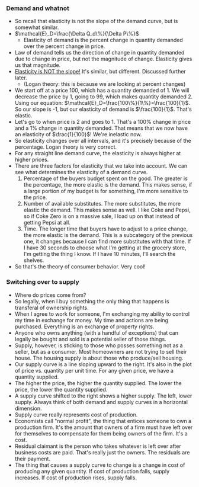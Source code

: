 ### Demand and whatnot
- So recall that elasticity is not the slope of the demand curve, but is somewhat similar. 
- $\mathcal{E}_D=\frac{\Delta Q_d\%}{\Delta P\%}$
	- Elasticity of demand is the percent change in quantity demanded over the percent change in price.
- Law of demand tells us the direction of change in quantity demanded due to change in price, but not the magnitude of change. Elasticity gives us that magnitude.
- <u>Elasticity is NOT the slope!</u> It's similar, but different. Discussed further later.
	- (Logan theory: this is because we are looking at percent changes)
- We start off at a price 100, which has a quantity demanded of 1. We will decrease the price by 1, going to 99, which makes quantity demanded 2. Using our equation: $\mathcal{E}_D=\frac{100\%}{1\%}=\frac{100}{1}$. So our slope is -1, but our elasticity of demand is $\frac{100}{1}$. That's elastic.
- Let's go to when price is 2 and goes to 1. That's a 100% change in price and a 1% change in quantity demanded. That means that we now have an elasticity of $\frac{1}{100}$! We're inelastic now.
- So elasticity changes over all intervals, and it's precisely because of the percentage. Logan theory is very correct.
- For any straight line demand curve, the elasticity is always higher at higher prices.
- There are three factors for elasticity that we take into account. We can see what determines the elasticity of a demand curve.
	1. Percentage of the buyers budget spent on the good. The greater is the percentage, the more elastic is the demand. This makes sense, if a large portion of my budget is for something, I'm more sensitive to the price.
	2. Number of available substitutes. The more substitutes, the more elastic the demand. This makes sense as well. I like Coke and Pepsi, so if Coke Zero is on a massive sale, I load up on that instead of getting Pepsi at all.
	3. Time. The longer time that buyers have to adjust to a price change, the more elastic is the demand. This is a subcategory of the previous one, it changes because I can find more substitutes with that time. If I have 30 seconds to choose what I'm getting at the grocery store, I'm getting the thing I know. If I have 10 minutes, I'll search the shelves.
- So that's the theory of consumer behavior. Very cool!

### Switching over to supply
- Where do prices come from?
- So legally, when I buy something the only thing that happens is transferal of ownership rights.
- When I agree to work for someone, I'm exchanging my ability to control my time in exchange for money. My time and actions are being purchased. Everything is an exchange of property rights.
- Anyone who owns anything (with a handful of exceptions) that can legally be bought and sold is a potential seller of those things.
- Supply, however, is sticking to those who posses something not as a seller, but as a consumer. Most homeowners are not trying to sell their house. The housing supply is about those who produce/sell housing.
- Our supply curve is a line sloping upward to the right. It's also in the plot of price vs. quantity per unit time. For any given price, we have a quantity supplied.
- The higher the price, the higher the quantity supplied. The lower the price, the lower the quantity supplied.
- A supply curve shifted to the right shows a higher supply. The left, lower supply. Always think of both demand and supply curves in a horizontal dimension.
- Supply curve really represents cost of production. 
- Economists call "normal profit", the thing that entices someone to own a production firm. It's the amount that owners of a firm must have left over for themselves to compensate for them being owners of the firm. It's a cost.
- Residual claimant is the person who takes whatever is left over after business costs are paid. That's really just the owners. The residuals are their payment.
- The thing that causes a supply curve to change is a change in cost of producing any given quantity. If cost of production falls, supply increases. If cost of production rises, supply falls. 